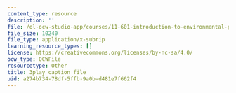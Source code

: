 ```yaml
---
content_type: resource
description: ''
file: /ol-ocw-studio-app/courses/11-601-introduction-to-environmental-policy-and-planning-fall-2016/a274b73478df5ffb9a0bd481e7f662f4_blQBnH1kYZY.vtt
file_size: 10240
file_type: application/x-subrip
learning_resource_types: []
license: https://creativecommons.org/licenses/by-nc-sa/4.0/
ocw_type: OCWFile
resourcetype: Other
title: 3play caption file
uid: a274b734-78df-5ffb-9a0b-d481e7f662f4
---
```

